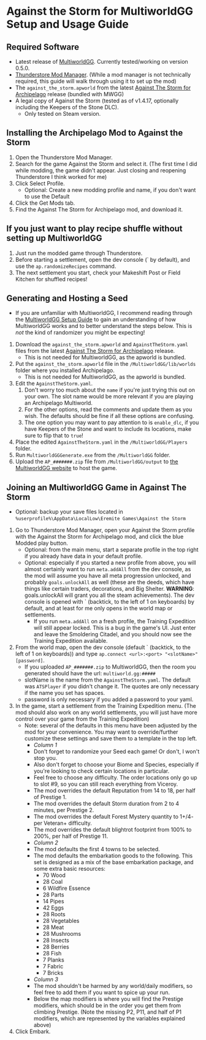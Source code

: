 # Against the Storm for MultiworldGG Setup and Usage Guide

## Required Software
* Latest release of [MultiworldGG](https://github.com/MultiworldGG/MultiworldGG/releases). Currently tested/working on version 0.5.0.
* [Thunderstore Mod Manager](https://www.overwolf.com/app/thunderstore-thunderstore_mod_manager). (While a mod manager is not technically required, this guide will walk through using it to set up the mod)
* The `against_the_storm.apworld` from the latest [Against The Storm for Archipelago](https://github.com/RyanCirincione/ArchipelagoATS/releases) release (bundled with MWGG)
* A legal copy of Against the Storm (tested as of v1.4.17, optionally including the Keepers of the Stone DLC).
    * Only tested on Steam version.

## Installing the Archipelago Mod to Against the Storm
1. Open the Thunderstore Mod Manager.
2. Search for the game Against the Storm and select it. (The first time I did while modding, the game didn't appear. Just closing and reopening Thunderstore I think worked for me)
3. Click Select Profile.
    - Optional: Create a new modding profile and name, if you don't want to use the Default
4. Click the Get Mods tab.
5. Find the Against The Storm for Archipelago mod, and download it.

## **If you just want to play recipe shuffle without setting up MultiworldGG**
1. Just run the modded game through Thunderstore.
2. Before starting a settlement, open the dev console (\` by default), and use the `ap.randomizeRecipes` command.
3. The next settlement you start, check your Makeshift Post or Field Kitchen for shuffled recipes!

## Generating and Hosting a Seed
* If you are unfamiliar with MultiworldGG, I recommend reading through the [MultiworldGG Setup Guide](https://multiworld.gg/tutorial/Archipelago/setup/en) to gain an understanding of how MultiworldGG works and to better understand the steps below. This is *not* the kind of randomizer you might be expecting!
1. Download the `against_the_storm.apworld` and `AgainstTheStorm.yaml` files from the latest [Against The Storm for Archipelago](https://github.com/RyanCirincione/ArchipelagoATS/releases) release.
    - This is not needed for MultiworldGG, as the apworld is bundled.
2. Put the `against_the_storm.apworld` file in the `/MultiworldGG/lib/worlds` folder where you installed Archipelago.
    - This is not needed for MultiworldGG, as the apworld is bundled.
3. Edit the `AgainstTheStorm.yaml`.
    1. Don't worry too much about the `name` if you're just trying this out on your own. The slot name would be more relevant if you are playing an Archipelago Multiworld.
    2. For the other options, read the comments and update them as you wish. The defaults should be fine if all these options are confusing.
    3. The one option you may want to pay attention to is `enable_dlc`, if you have Keepers of the Stone and want to include its locations, make sure to flip that to `true`!
4. Place the edited `AgainstTheStorm.yaml` in the `/MultiworldGG/Players` folder.
5. Run `MultiworldGGGenerate.exe` from the `/MultiworldGG` folder.
6. Upload the `AP_#######.zip` file from `/MultiworldGG/output` to [the MultiworldGG website](https://multiworld.gg/uploads) to host the game.

## Joining an MultiworldGG Game in Against The Storm
* Optional: backup your save files located in `%userprofile%\AppData\LocalLow\Eremite Games\Against the Storm`
1. Go to Thunderstore Mod Manager, open your Against the Storm profile with the Against the Storm for Archipelago mod, and click the blue Modded play button.
    * Optional: from the main menu, start a separate profile in the top right if you already have data in your default profile.
    * Optional: especially if you started a new profile from above, you will almost certainly want to run `meta.addAll` from the dev console, as the mod will assume you have all meta progression unlocked, and probably `goals.unlockAll` as well (these are the deeds, which have things like certain traders, decorations, and Big Shelter. **WARNING**: goals.unlockAll will grant you all the steam achievements). The dev console is opened with \` (backtick, to the left of 1 on keyboards) by default, and at least for me only opens in the world map or settlements.
        * If you run `meta.addAll` on a fresh profile, the Training Expedition will still appear locked. This is a bug in the game's UI. Just enter and leave the Smoldering Citadel, and you should now see the Training Expedition available.
2. From the world map, open the dev console (default \` (backtick, to the left of 1 on keyboards)) and type `ap.connect <url>:<port> "<slotName>" [password]`.
    * If you uploaded `AP_#######.zip` to MultiworldGG, then the room you generated should have the url: `multiworld.gg:#####`
    * slotName is the name from the `AgainstTheStorm.yaml`. The default was `ATSPlayer` if you didn't change it. The quotes are only necessary if the name you set has spaces.
    * password is only necessary if you added a password to your yaml.
3. In the game, start a settlement from the Training Expedition menu. (The mod should also work on any world settlements, you will just have more control over your game from the Training Expedition)
    * Note: several of the defaults in this menu have been adjusted by the mod for your convenience. You may want to override/further customize these settings and save them to a template in the top left.
        * *Column 1*
        * Don't forget to randomize your Seed each game! Or don't, I won't stop you.
        * Also don't forget to choose your Biome and Species, especially if you're looking to check certain locations in particular.
        * Feel free to choose any difficulty. The order locations only go up to slot #9, so you can still reach everything from Viceroy.
        * The mod overrides the default Reputation from 14 to 18, per half of Prestige 1.
        * The mod overrides the default Storm duration from 2 to 4 minutes, per Prestige 2.
        * The mod overrides the default Forest Mystery quantity to 1+/4- per Veteran+ difficulty.
        * The mod overrides the default blightrot footprint from 100% to 200%, per half of Prestige 11.
        * *Column 2*
        * The mod defaults the first 4 towns to be selected.
        * The mod defaults the embarkation goods to the following. This set is designed as a mix of the base embarkation package, and some extra basic resources:
            * 70 Wood
            * 28 Coal
            * 6 Wildfire Essence
            * 28 Parts
            * 14 Pipes
            * 42 Eggs
            * 28 Roots
            * 28 Vegetables
            * 28 Meat
            * 28 Mushrooms
            * 28 Insects
            * 28 Berries
            * 28 Fish
            * 7 Planks
            * 7 Fabric
            * 7 Bricks
        * *Column 3*
        * The mod shouldn't be harmed by any world/daily modifiers, so feel free to add them if you want to spice up your run.
        * Below the map modifiers is where you will find the Prestige modifiers, which should be in the order you get them from climbing Prestige. (Note the missing P2, P11, and half of P1 modifiers, which are represented by the variables explained above)
4. Click Embark.
